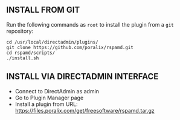## INSTALL FROM GIT

Run the following commands as `root` to install the plugin from a `git` repository:

```
cd /usr/local/directadmin/plugins/
git clone https://github.com/poralix/rspamd.git
cd rspamd/scripts/
./install.sh
```

## INSTALL VIA DIRECTADMIN INTERFACE

- Connect to DirectAdmin as admin
- Go to Plugin Manager page
- Install a plugin from URL: https://files.poralix.com/get/freesoftware/rspamd.tar.gz
